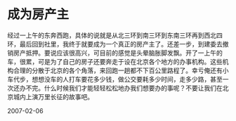 # 成为房产主

经过一上午的东奔西跑，具体的说就是从北三环到南三环到东南三环再到西北四环，最后回到社里，我终于就要成为一个真正的房产主了。还差一步，到建委去撤销房产抵押。要说应该很高兴，可目前的感觉是头晕脑胀脚发飘。开了一上午的车，很累，可是为了自己的房子还要奔走于设在北京各个地方的办事机构。这些机构合理的分散于北京的各个角落，来回跑一趟都不下百公里路程了。幸亏俺还有小车代步，想想没车的人打车要花多少钱，做公交要耗多少时间，走多少路，甚至一次还办不完。什么时候我们才能轻轻松松地办我们想要办的事呢？不要让我们在北京城内上演万里长征的故事吧。

2007-02-06